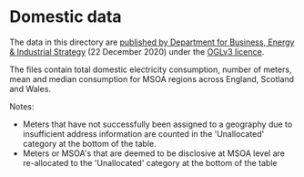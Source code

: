 # Domestic data

The data in this directory are [published by Department for Business, Energy & Industrial Strategy](https://www.gov.uk/government/statistics/lower-and-middle-super-output-areas-electricity-consumption) (22 December 2020) under the [OGLv3 licence](https://www.nationalarchives.gov.uk/doc/open-government-licence/version/3/).

The files contain total domestic electricity consumption, number of meters, mean and median consumption for MSOA regions across England, Scotland and Wales.

Notes:
  * Meters that have not successfully been assigned to a geography due to insufficient address information are counted in the 'Unallocated' category at the bottom of the table.
  * Meters or MSOA's that are deemed to be disclosive at MSOA level are re-allocated to the 'Unallocated' category at the bottom of the table
